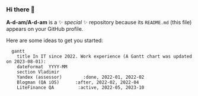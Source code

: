 ### Hi there 👋


**A-d-am/A-d-am** is a ✨ _special_ ✨ repository because its `README.md` (this file) appears on your GitHub profile.

Here are some ideas to get you started:
```mermaid
  gantt 
    title In IT since 2022. Work experience (A Gantt chart was updated on 2023-08-01):
    dateFormat  YYYY-MM
    section Vladimir
    Yandex (assessor)        :done, 2022-01, 2022-02
    Blogman (QA iOS)	  :after, 2022-02, 2022-04
    LiteFinance QA         :active, 2022-05, 2023-10
```
